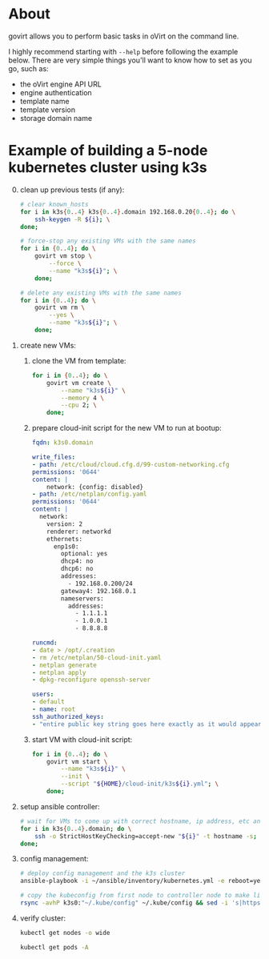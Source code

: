 # About
govirt allows you to perform basic tasks in oVirt on the command line.

I highly recommend starting with `--help` before following the example below. There are very simple things you'll want to know how to set as you go, such as:
  * the oVirt engine API URL
  * engine authentication
  * template name
  * template version
  * storage domain name

# Example of building a 5-node kubernetes cluster using k3s

0. clean up previous tests (if any):

    ```sh
    # clear known_hosts
    for i in k3s{0..4} k3s{0..4}.domain 192.168.0.20{0..4}; do \
        ssh-keygen -R ${i}; \
    done;
    ```

    ```sh
    # force-stop any existing VMs with the same names
    for i in {0..4}; do \
        govirt vm stop \
            --force \
            --name "k3s${i}"; \
        done;

    # delete any existing VMs with the same names
    for i in {0..4}; do \
        govirt vm rm \
            --yes \
            --name "k3s${i}"; \
        done;
    ```

1. create new VMs:

    1. clone the VM from template:

        ```sh
        for i in {0..4}; do \
            govirt vm create \
                --name "k3s${i}" \
                --memory 4 \
                --cpu 2; \
            done;
        ```

    2. prepare cloud-init script for the new VM to run at bootup:

        ```yaml
        fqdn: k3s0.domain

        write_files:
        - path: /etc/cloud/cloud.cfg.d/99-custom-networking.cfg
        permissions: '0644'
        content: |
            network: {config: disabled}
        - path: /etc/netplan/config.yaml
        permissions: '0644'
        content: |
          network:
            version: 2
            renderer: networkd
            ethernets:
              enp1s0:
                optional: yes
                dhcp4: no
                dhcp6: no
                addresses:
                  - 192.168.0.200/24
                gateway4: 192.168.0.1
                nameservers:
                  addresses:
                    - 1.1.1.1
                    - 1.0.0.1
                    - 8.8.8.8

        runcmd:
        - date > /opt/.creation
        - rm /etc/netplan/50-cloud-init.yaml
        - netplan generate
        - netplan apply
        - dpkg-reconfigure openssh-server

        users:
        - default
        - name: root
        ssh_authorized_keys:
        - "entire public key string goes here exactly as it would appear in authorized_keys"
        ```

    3. start VM with cloud-init script:

        ```sh
        for i in {0..4}; do \
            govirt vm start \
                --name "k3s${i}" \
                --init \
                --script "${HOME}/cloud-init/k3s${i}.yml"; \
            done;
        ```

2. setup ansible controller:

    ```sh
    # wait for VMs to come up with correct hostname, ip address, etc and accept host ssh key
    for i in k3s{0..4}.domain; do \
        ssh -o StrictHostKeyChecking=accept-new "${i}" -t hostname -s; \
    done;
    ```

3. config management:

    ```sh
    # deploy config management and the k3s cluster
    ansible-playbook -i ~/ansible/inventory/kubernetes.yml -e reboot=yes ~/ansible/playbooks/k3s.yml

    # copy the kubeconfig from first node to controller node to make life easy
    rsync -avhP k3s0:"~/.kube/config" ~/.kube/config && sed -i 's|https://127.0.0.1|https://k3s0.domain|g' ~/.kube/config
    ```

4. verify cluster:

    ```sh
    kubectl get nodes -o wide

    kubectl get pods -A
    ```
